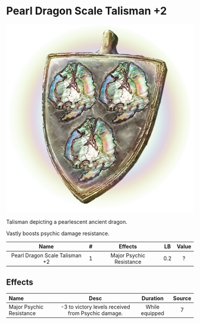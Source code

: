 # Pearl Dragon Scale Talisman +2

![Copyrighted Image](PearlDragonScaleTalisman+2.png)



Talisman depicting a pearlescent ancient dragon.

Vastly boosts psychic damage resistance.



|              Name              | # |          Effects          | LB | Value |
| :----------------------------: | :-: | :----------------------: | :-: | :---: |
| Pearl Dragon Scale Talisman +2 | 1 | Major Psychic Resistance | 0.2 |   ?   |

## Effects

| Name                     |                       Desc                       |    Duration    | Source |
| :----------------------- | :------------------------------------------------: | :------------: | :-----------: |
| Major Psychic Resistance | -3 to victory levels received from Psychic damage. | While equipped |       7       |
